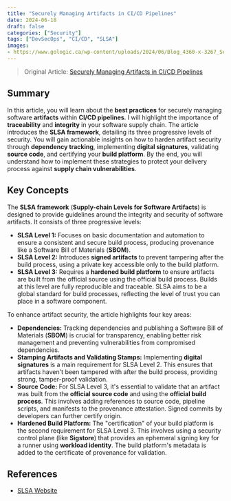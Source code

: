 ```yaml
---
title: "Securely Managing Artifacts in CI/CD Pipelines"
date: 2024-06-18
draft: false
categories: ["Security"]
tags: ["DevSecOps", "CI/CD", "SLSA"]
images:
- https://www.gologic.ca/wp-content/uploads/2024/06/Blog_4360-x-3267_Securite-22-1024x767.png
---
```


> Original Article: [Securely Managing Artifacts in CI/CD Pipelines](https://www.gologic.ca/en/securely-managing-artifacts-pipelines-ci-cd/)

## Summary

In this article, you will learn about the **best practices** for securely managing software **artifacts** within **CI/CD pipelines**. I will highlight the importance of **traceability** and **integrity** in your software supply chain. The article introduces the **SLSA framework**, detailing its three progressive levels of security. You will gain actionable insights on how to harden artifact security through **dependency tracking**, implementing **digital signatures**, validating **source code**, and certifying your **build platform**. By the end, you will understand how to implement these strategies to protect your delivery process against **supply chain vulnerabilities**.

## Key Concepts

The **SLSA framework** (**Supply-chain Levels for Software Artifacts**) is designed to provide guidelines around the integrity and security of software artifacts. It consists of three progressive levels:
*   **SLSA Level 1:** Focuses on basic documentation and automation to ensure a consistent and secure build process, producing provenance like a Software Bill of Materials (**SBOM**).
*   **SLSA Level 2:** Introduces **signed artifacts** to prevent tampering after the build process, using a private key accessible only to the build platform.
*   **SLSA Level 3:** Requires a **hardened build platform** to ensure artifacts are built from the official source using the official build process. Builds at this level are fully reproducible and traceable. SLSA aims to be a global standard for build processes, reflecting the level of trust you can place in a software component.

To enhance artifact security, the article highlights four key areas:
*   **Dependencies:** Tracking dependencies and publishing a Software Bill of Materials (**SBOM**) is crucial for transparency, enabling better risk management and preventing vulnerabilities from compromised dependencies.
*   **Stamping Artifacts and Validating Stamps:** Implementing **digital signatures** is a main requirement for SLSA Level 2. This ensures that artifacts haven't been tampered with after the build process, providing strong, tamper-proof validation.
*   **Source Code:** For SLSA Level 3, it's essential to validate that an artifact was built from the **official source code** and using the **official build process**. This involves adding references to source code, pipeline scripts, and manifests to the provenance attestation. Signed commits by developers can further certify origin.
*   **Hardened Build Platform:** The "certification" of your build platform is the second requirement for SLSA Level 3. This involves using a security control plane (like **Sigstore**) that provides an ephemeral signing key for a runner using **workload identity**. The build platform's metadata is added to the certificate of provenance for validation.

## References

*   [SLSA Website](https://slsa.dev/)
